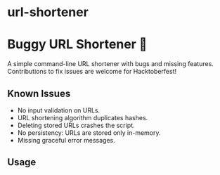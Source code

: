 # url-shortener

# Buggy URL Shortener 🐛

A simple command-line URL shortener with bugs and missing features.  
Contributions to fix issues are welcome for Hacktoberfest!

## Known Issues
- No input validation on URLs.
- URL shortening algorithm duplicates hashes.
- Deleting stored URLs crashes the script.
- No persistency: URLs are stored only in-memory.
- Missing graceful error messages.

## Usage

